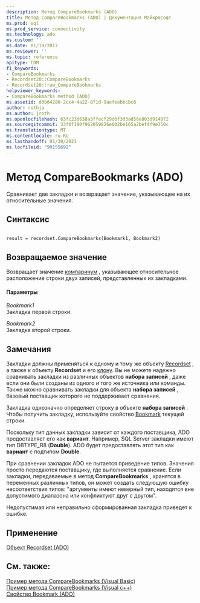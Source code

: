 ```yaml
---
description: Метод CompareBookmarks (ADO)
title: Метод CompareBookmarks (ADO) | Документация Майкрософт
ms.prod: sql
ms.prod_service: connectivity
ms.technology: ado
ms.custom: ''
ms.date: 01/19/2017
ms.reviewer: ''
ms.topic: reference
apitype: COM
f1_keywords:
- CompareBookmarks
- Recordset20::CompareBookmarks
- Recordset20::raw_CompareBookmarks
helpviewer_keywords:
- CompareBookmarks method [ADO]
ms.assetid: d0b64286-2cc4-4a22-8f1d-9aefeebbcbc6
author: rothja
ms.author: jroth
ms.openlocfilehash: 63fc23d638a3ffecf29d6f3d3ad56e803d914072
ms.sourcegitcommit: 33f0f190f962059826e002be165a2bef4f9e350c
ms.translationtype: MT
ms.contentlocale: ru-RU
ms.lasthandoff: 01/30/2021
ms.locfileid: "99155692"
---
```

# <a name="comparebookmarks-method-ado"></a>Метод CompareBookmarks (ADO)
Сравнивает две закладки и возвращает значение, указывающее на их относительные значения.  
  
## <a name="syntax"></a>Синтаксис  
  
```  
  
result = recordset.CompareBookmarks(Bookmark1, Bookmark2)  
```  
  
## <a name="return-value"></a>Возвращаемое значение  
 Возвращает значение [компаринум](./compareenum.md) , указывающее относительное расположение строки двух записей, представленных их закладками.  
  
#### <a name="parameters"></a>Параметры  
 *Bookmark1*  
 Закладка первой строки.  
  
 *Bookmark2*  
 Закладка второй строки.  
  
## <a name="remarks"></a>Замечания  
 Закладки должны применяться к одному и тому же объекту [Recordset](./recordset-object-ado.md) , а также к объекту **Recordset** и его [клону](./clone-method-ado.md). Вы не можете надежно сравнивать закладки из различных объектов **набора записей** , даже если они были созданы из одного и того же источника или команды. Также можно сравнивать закладки для объекта **набора записей** , базовый поставщик которого не поддерживает сравнения.  
  
 Закладка однозначно определяет строку в объекте **набора записей** . Чтобы получить закладку, используйте свойство [Bookmark](./bookmark-property-ado.md) текущей строки.  
  
 Поскольку тип данных закладки зависит от каждого поставщика, ADO предоставляет его как **вариант**. Например, SQL Server закладки имеют тип DBTYPE_R8 (**Double**). ADO будет предоставлять этот тип как **вариант** с подтипом **Double**.  
  
 При сравнении закладок ADO не пытается приведение типов. Значения просто передаются поставщику, где выполняется сравнение. Если закладки, передаваемые в метод **CompareBookmarks** , хранятся в переменных различных типов, он может создать следующую ошибку несоответствия типов: "аргументы имеют неверный тип, находятся вне допустимого диапазона или конфликтуют друг с другом".  
  
 Недопустимая или неправильно сформированная закладка приведет к ошибке.  
  
## <a name="applies-to"></a>Применение  
 [Объект Recordset (ADO)](./recordset-object-ado.md)  
  
## <a name="see-also"></a>См. также:  
 [Пример метода CompareBookmarks (Visual Basic)](./comparebookmarks-method-example-vb.md)   
 [Пример метода CompareBookmarks (Visual c++)](./comparebookmarks-method-example-vc.md)   
 [Свойство Bookmark (ADO)](./bookmark-property-ado.md)